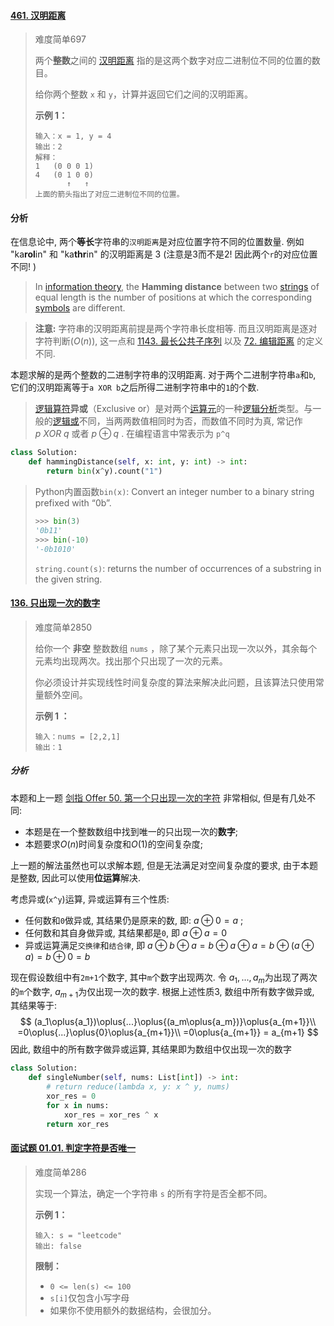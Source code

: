 #### [461. 汉明距离](https://leetcode.cn/problems/hamming-distance/)

> 难度简单697
>
> 两个**整数**之间的 [汉明距离](https://baike.baidu.com/item/汉明距离) 指的是这两个数字对应二进制位不同的位置的数目。
>
> 给你两个整数 `x` 和 `y`，计算并返回它们之间的汉明距离。
>
>  **示例 1：**
>
> ```
> 输入：x = 1, y = 4
> 输出：2
> 解释：
> 1   (0 0 0 1)
> 4   (0 1 0 0)
>        ↑   ↑
> 上面的箭头指出了对应二进制位不同的位置。
> ```

#### 分析

在信息论中, 两个**等长**字符串的`汉明距离`是对应位置字符不同的位置数量. 例如 "ka**rol**in" 和 "ka**thr**in" 的汉明距离是 3 (注意是3而不是2! 因此两个`r`的对应位置不同! )

> In [information theory](https://en.wikipedia.org/wiki/Information_theory), the **Hamming distance** between two [strings](https://en.wikipedia.org/wiki/String_(computer_science)) of equal length is the number of positions at which the corresponding [symbols](https://en.wikipedia.org/wiki/Symbol) are different.

> **注意:** 字符串的汉明距离前提是两个字符串长度相等. 而且汉明距离是逐对字符判断($O(n)$), 这一点和 [1143. 最长公共子序列](https://leetcode-cn.com/problems/longest-common-subsequence/) 以及 [72. 编辑距离](https://leetcode-cn.com/problems/edit-distance/) 的定义不同.

本题求解的是两个整数的二进制字符串的汉明距离. 对于两个二进制字符串`a`和`b`, 它们的汉明距离等于`a XOR b`之后所得二进制字符串中的`1`的个数.

> [逻辑算符](https://zh.wikipedia.org/wiki/逻辑运算符)**异或**（Exclusive or）是对两个[运算元](https://zh.wikipedia.org/wiki/運算元)的一种[逻辑分析](https://zh.wikipedia.org/wiki/逻辑或)类型。与一般的[逻辑或](https://zh.wikipedia.org/wiki/逻辑或)不同，当两两数值相同时为否，而数值不同时为真, 常记作 $p\ XOR\ q$ 或者 $p\oplus{q}$ . 在编程语言中常表示为 `p^q`

```python
class Solution:
    def hammingDistance(self, x: int, y: int) -> int:
        return bin(x^y).count("1")
```

> Python内置函数`bin(x)`: Convert an integer number to a binary string prefixed with “0b”.
>
> ```python
> >>> bin(3)
> '0b11'
> >>> bin(-10)
> '-0b1010'
> ```
>
> `string.count(s)`: returns the number of occurrences of a substring in the given string.



#### [136. 只出现一次的数字](https://leetcode.cn/problems/single-number/)

> 难度简单2850
>
> 给你一个 **非空** 整数数组 `nums` ，除了某个元素只出现一次以外，其余每个元素均出现两次。找出那个只出现了一次的元素。
>
> 你必须设计并实现线性时间复杂度的算法来解决此问题，且该算法只使用常量额外空间。
>
>  **示例 1 ：**
>
> ```
> 输入：nums = [2,2,1]
> 输出：1
> ```

##### 分析

本题和上一题 [剑指 Offer 50. 第一个只出现一次的字符](https://leetcode.cn/problems/di-yi-ge-zhi-chu-xian-yi-ci-de-zi-fu-lcof/) 非常相似, 但是有几处不同:

+ 本题是在一个整数数组中找到唯一的只出现一次的**数字**;
+ 本题要求$O(n)$时间复杂度和$O(1)$的空间复杂度;

上一题的解法虽然也可以求解本题, 但是无法满足对空间复杂度的要求, 由于本题是整数, 因此可以使用**位运算**解决.

考虑异或(`x^y`)运算, 异或运算有三个性质:

+ 任何数和`0`做异或, 其结果仍是原来的数, 即: $a\oplus{0}=a$ ;
+ 任何数和其自身做异或, 其结果都是`0`, 即 $a\oplus{a}=0$
+ 异或运算满足`交换律`和`结合律`, 即 $a\oplus{b}\oplus{a}=b\oplus{a}\oplus{a}=b\oplus{(a\oplus{a})}=b\oplus{0}=b$

现在假设数组中有`2m+1`个数字, 其中`m`个数字出现两次. 令 $a_1, ..., a_m$为出现了两次的`m`个数字, $a_{m+1}$为仅出现一次的数字. 根据上述性质3, 数组中所有数字做异或, 其结果等于:
$$
(a_1\oplus{a_1})\oplus{...}\oplus{(a_m\oplus{a_m})}\oplus{a_{m+1}}\\
=0\oplus{...}\oplus{0}\oplus{a_{m+1}}\\
=0\oplus{a_{m+1}} = a_{m+1}
$$
 因此, 数组中的所有数字做异或运算, 其结果即为数组中仅出现一次的数字

```python
class Solution:
    def singleNumber(self, nums: List[int]) -> int:
        # return reduce(lambda x, y: x ^ y, nums)
        xor_res = 0
        for x in nums:
            xor_res = xor_res ^ x
        return xor_res
```

#### [面试题 01.01. 判定字符是否唯一](https://leetcode.cn/problems/is-unique-lcci/)

> 难度简单286
>
> 实现一个算法，确定一个字符串 `s` 的所有字符是否全都不同。
>
> **示例 1：**
>
> ```
> 输入: s = "leetcode"
> 输出: false 
> ```
>
> **限制：**
>
> - `0 <= len(s) <= 100`
> - `s[i]`仅包含小写字母
> - 如果你不使用额外的数据结构，会很加分。

